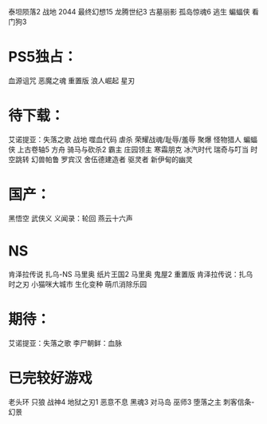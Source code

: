 

泰坦陨落2
战地 2044
最终幻想15
龙腾世纪3
古墓丽影
孤岛惊魂6
逃生
蝙蝠侠
看门狗3


# PS5独占：

血源诅咒
恶魔之魂 重置版
浪人崛起
星刃


# 待下载：

艾诺提亚：失落之歌
战地
噬血代码
虐杀
荣耀战魂/耻辱/羞辱
聚爆
怪物猎人
蝙蝠侠
上古卷轴5
方舟
骑马与砍杀2 霸主
庄园领主
寒霜朋克 冰汽时代
瑞奇与叮当 时空跳转
幻兽帕鲁
罗宾汉 舍伍德建造者
驱灵者 新伊甸的幽灵

# 国产：

黑悟空
武侠义
义闻录：轮回
燕云十六声

# NS

肯泽拉传说 扎乌-NS
马里奥 纸片王国2
马里奥 鬼屋2 重置版
肯泽拉传说：扎乌
时之刃
小猫咪大城市
生化变种
萌爪消除乐园

# 期待：

艾诺提亚：失落之歌
李尸朝鲜：血脉

# 已完较好游戏

老头环
只狼
战神4
地狱之刃1
恶意不息
黑魂3
对马岛
巫师3
堕落之主
刺客信条-幻景